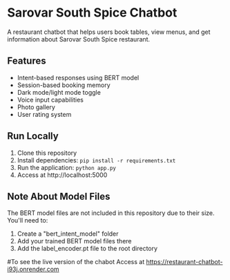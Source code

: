 # Sarovar South Spice Chatbot

A restaurant chatbot that helps users book tables, view menus, and get information about Sarovar South Spice restaurant.

## Features

- Intent-based responses using BERT model
- Session-based booking memory
- Dark mode/light mode toggle
- Voice input capabilities
- Photo gallery
- User rating system

## Run Locally

1. Clone this repository
2. Install dependencies: `pip install -r requirements.txt`
3. Run the application: `python app.py`
4. Access at http://localhost:5000

## Note About Model Files

The BERT model files are not included in this repository due to their size. You'll need to:

1. Create a "bert_intent_model" folder
2. Add your trained BERT model files there
3. Add the label_encoder.pt file to the root directory

#To see the live version of the chabot
Access at https://restaurant-chatbot-i93j.onrender.com
